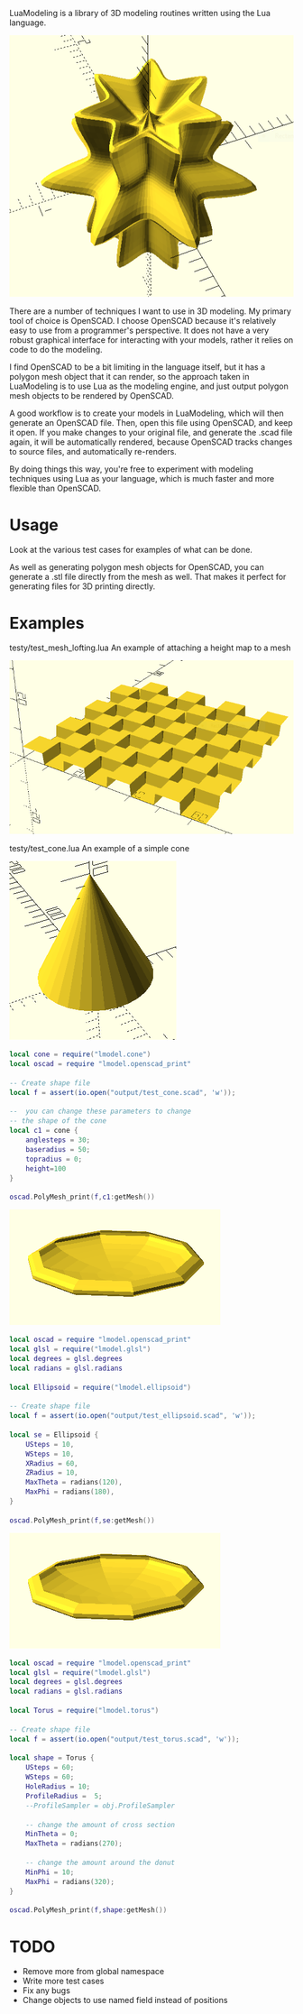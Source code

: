 LuaModeling is a library of 3D modeling routines written using
the Lua language.

![supershape](images/supershape2.PNG?raw=true)

There are a number of techniques I want to use in 3D modeling.  My primary tool 
of choice is OpenSCAD.  I choose OpenSCAD because it's relatively easy to use from
a programmer's perspective.  It does not have a very robust graphical interface
for interacting with your models, rather it relies on code to do the modeling.

I find OpenSCAD to be a bit limiting in the language itself, but it has a 
polygon mesh object that it can render, so the approach taken in LuaModeling 
is to use Lua as the modeling engine, and just output polygon mesh objects to 
be rendered by OpenSCAD.

A good workflow is to create your models in LuaModeling, which will then 
generate an OpenSCAD file.  Then, open this file using OpenSCAD, and keep 
it open.  If you make changes to your original file, and generate the .scad 
file again, it will be automatically rendered, because OpenSCAD tracks changes
to source files, and automatically re-renders.

By doing things this way, you're free to experiment with modeling techniques
using Lua as your language, which is much faster and more flexible than OpenSCAD.

Usage
=====
Look at the various test cases for examples of what can be done.

As well as generating polygon mesh objects for OpenSCAD, you can generate a .stl file
directly from the mesh as well.  That makes it perfect for generating files for 
3D printing directly.

Examples
========
testy/test_mesh_lofting.lua  An example of attaching a height map to a mesh<br/>

![supershape](images/heightmap.PNG?raw=true)

testy/test_cone.lua  An example of a simple cone<br/>

![supershape](images/cone.PNG?raw=true)<br/>
```lua
local cone = require("lmodel.cone")
local oscad = require "lmodel.openscad_print"

-- Create shape file
local f = assert(io.open("output/test_cone.scad", 'w'));

--  you can change these parameters to change
-- the shape of the cone
local c1 = cone {
    anglesteps = 30;
    baseradius = 50;
    topradius = 0;
    height=100
}

oscad.PolyMesh_print(f,c1:getMesh())
```

![supershape](images/ellipsoid.PNG?raw=true)<br/>
```lua
local oscad = require "lmodel.openscad_print"
local glsl = require("lmodel.glsl")
local degrees = glsl.degrees
local radians = glsl.radians

local Ellipsoid = require("lmodel.ellipsoid")

-- Create shape file
local f = assert(io.open("output/test_ellipsoid.scad", 'w'));

local se = Ellipsoid {
    USteps = 10,
    WSteps = 10,
    XRadius = 60, 
    ZRadius = 10, 
    MaxTheta = radians(120), 
    MaxPhi = radians(180),
}

oscad.PolyMesh_print(f,se:getMesh())
```

![supershape](images/ellipsoid.PNG?raw=true)<br/>
```lua
local oscad = require "lmodel.openscad_print"
local glsl = require("lmodel.glsl")
local degrees = glsl.degrees
local radians = glsl.radians

local Torus = require("lmodel.torus")

-- Create shape file
local f = assert(io.open("output/test_torus.scad", 'w'));

local shape = Torus {
    USteps = 60;
    WSteps = 60;
    HoleRadius = 10;
	ProfileRadius =  5;
	--ProfileSampler = obj.ProfileSampler

    -- change the amount of cross section
    MinTheta = 0;
    MaxTheta = radians(270);

    -- change the amount around the donut
    MinPhi = 10;
    MaxPhi = radians(320);
}

oscad.PolyMesh_print(f,shape:getMesh())
```


TODO
====
* Remove more from global namespace
* Write more test cases
* Fix any bugs
* Change objects to use named field instead of positions
